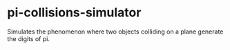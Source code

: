 # pi-collisions-simulator
Simulates the phenomenon where two objects colliding on a plane generate the digits of pi.
